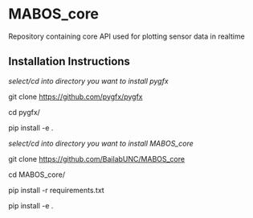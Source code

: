 # MABOS_core
Repository containing core API used for plotting sensor data in realtime

## Installation Instructions  

*select/cd into directory you want to install pygfx*  

git clone https://github.com/pygfx/pygfx  

cd pygfx/  

pip install -e .  

*select/cd into directory you want to install MABOS_core*  

git clone https://github.com/BailabUNC/MABOS_core  

cd MABOS_core/  

pip install -r requirements.txt  

pip install -e .  


